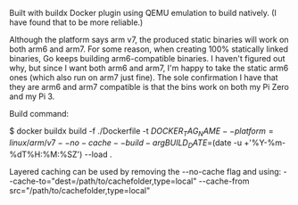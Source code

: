 Built with buildx Docker plugin using QEMU emulation to build natively. (I have found that to be more reliable.)

Although the platform says arm v7, the produced static binaries will work on both arm6 and arm7. For some reason, when creating 100% statically linked binaries, Go keeps building arm6-compatible binaries. I haven't figured out why, but since I want both arm6 and arm7, I'm happy to take the static arm6 ones (which also run on arm7 just fine). The sole confirmation I have that they are arm6 and arm7 compatible is that the bins work on both my Pi Zero and my Pi 3.

Build command:

$ docker buildx build -f ./Dockerfile -t ${DOCKER_TAG_NAME} --platform=linux/arm/v7 --no-cache --build-arg BUILD_DATE=$(date -u +'%Y-%m-%dT%H:%M:%SZ') --load .

Layered caching can be used by removing the --no-cache flag and using:
--cache-to="dest=/path/to/cachefolder,type=local" --cache-from src="/path/to/cachefolder,type=local"

